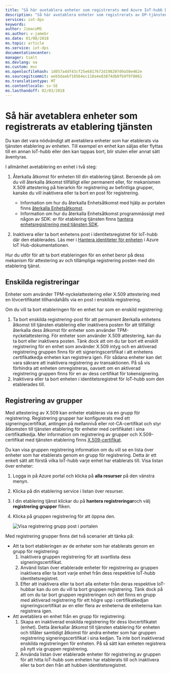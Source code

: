 ```yaml
---
title: "Så här avetablera enheter som registrerats med Azure IoT-hubb Device etablering Service | Microsoft Docs"
description: "Så här avetablera enheter som registrerats av DP-tjänsten i Azure Portal"
services: iot-dps
keywords: 
author: JimacoMS
ms.author: v-jamebr
ms.date: 01/08/2018
ms.topic: article
ms.service: iot-dps
documentationcenter: 
manager: timlt
ms.devlang: na
ms.custom: mvc
ms.openlocfilehash: 1d057a4df43cf25e6817672d198207d9a50e462e
ms.sourcegitcommit: eeb5daebf10564ec110a4e83874db0fb9f9f8061
ms.translationtype: MT
ms.contentlocale: sv-SE
ms.lasthandoff: 02/03/2018
---
```

# <a name="how-to-unprovision-devices-enrolled-by-your-provisioning-service"></a>Så här avetablera enheter som registrerats av etablering tjänsten

Du kan det vara nödvändigt att avetablera enheter som har etablerats via tjänsten etablering av enheten. Till exempel en enhet kan säljas eller flyttas till en annan IoT-hubb eller den kan tappas bort, blir stulen eller annat sätt äventyras. 

I allmänhet avetablering en enhet i två steg:

1. Återkalla åtkomst för enheten till din etablering tjänst. Beroende på om du vill återkalla åtkomst tillfälligt eller permanent eller, för mekanismen X.509 attestering på hierarkin för registrering av befintliga grupper, kanske du vill inaktivera eller ta bort en post för registrering. 
 
   - Information om hur du återkalla Enhetsåtkomst med hjälp av portalen finns [återkalla Enhetsåtkomst](how-to-revoke-device-access-portal.md).
   - Information om hur du återkalla Enhetsåtkomst programmässigt med någon av SDK: er för etablering tjänsten finns [hantera enhetsregistrering med tjänsten SDK](how-to-manage-enrollments-sdks.md).

2. Inaktivera eller ta bort enhetens post i identitetsregistret för IoT-hubb där den etablerades. Läs mer i [Hantera identiteter för enheten](https://docs.microsoft.com/en-us/azure/iot-hub/iot-hub-devguide-identity-registry#disable-devices) i Azure IoT Hub-dokumentationen. 

Hur du utför för att ta bort etableringen för en enhet beror på dess mekanism för attestering av och tillämpliga registrering posten med din etablering tjänst.

## <a name="individual-enrollments"></a>Enskilda registreringar
Enheter som använder TPM-nyckelattestering eller X.509 attestering med en lövcertifikatet tillhandahålls via en post i enskilda registrering. 

Om du vill ta bort etableringen för en enhet har som en enskild registrering: 
1. Ta bort enskilda registrering-post för att permanent återkalla enhetens åtkomst till tjänsten etablering eller inaktivera posten för att tillfälligt återkalla dess åtkomst för enheter som använder TPM-nyckelattestering. För enheter som använder X.509 attestering, kan du ta bort eller inaktivera posten. Tänk dock att om du tar bort ett enskilt registrering för en enhet som använder X.509 intyg och en aktiverad registrering gruppen finns för ett signeringscertifikat i att enhetens certifikatkedja enheten kan registrera igen. För sådana enheter kan det vara säkrare att inaktivera registrering av transaktionen. På så vis förhindra att enheten omregistreras, oavsett om en aktiverad registrering gruppen finns för en av dess certifikat för tokensignering.
2. Inaktivera eller ta bort enheten i identitetsregistret för IoT-hubb som den etablerades till. 


## <a name="enrollment-groups"></a>Registrering av grupper
Med attestering av X.509 kan enheter etableras via en grupp för registrering. Registrering grupper har konfigurerats med ett signeringscertifikat, antingen på mellannivå eller rot-CA-certifikat och styr åtkomsten till tjänsten etablering för enheter med certifikatet i sina certifikatkedja. Mer information om registrering av grupper och X.509-certifikat med tjänsten etablering finns [X.509-certifikat](concepts-security.md#x509-certificates). 

Du kan visa gruppen registrering information om du vill se en lista över enheter som har etablerats genom en grupp för registrering. Detta är ett enkelt sätt att förstå vilka IoT-hubb varje enhet har etablerats till. Visa listan över enheter: 

1. Logga in på Azure portal och klicka på **alla resurser** på den vänstra menyn.
2. Klicka på din etablering service i listan över resurser.
3. I din etablering tjänst klickar du på **hantera registreringar**och välj **registrering grupper** fliken.
4. Klicka på gruppen registrering för att öppna den.

   ![Visa registrering grupp post i portalen](./media/how-to-unprovision-devices/view-enrollment-group.png)

Med registrering grupper finns det två scenarier att tänka på:

- Att ta bort etableringen av de enheter som har etablerats genom en grupp för registrering:
  1. Inaktivera gruppen registrering för att svartlista dess signeringscertifikat. 
  2. Använd listan över etablerade enheter för registrering av gruppen inaktivera eller ta bort varje enhet från dess respektive IoT-hubb identitetsregistret. 
  3. Efter att inaktivera eller ta bort alla enheter från deras respektive IoT-hubbar kan du om du vill ta bort gruppen registrering. Tänk dock på att om du tar bort gruppen registreringen och det finns en grupp med aktiverad registrering för ett högre upp i certifikatkedjan signeringscertifikat av en eller flera av enheterna de enheterna kan registrera igen. 
- Att avetablera en enhet från en grupp för registrering:
  1. Skapa en inaktiverad enskilda registrering för dess lövcertifikatet (enhet). Detta återkallar åtkomst till tjänsten etablering för enheten och tillåter samtidigt åtkomst för andra enheter som har gruppen registrering signeringscertifikat i sina kedjan. Ta inte bort inaktiverad enskilda registreringen för enheten. På så sätt kan enheten registrera på nytt via gruppen registrering. 
  2. Använda listan över etablerade enheter för registrering av gruppen för att hitta IoT-hubb som enheten har etablerats till och inaktivera eller ta bort den från att hubben identitetsregistret. 
  
  










